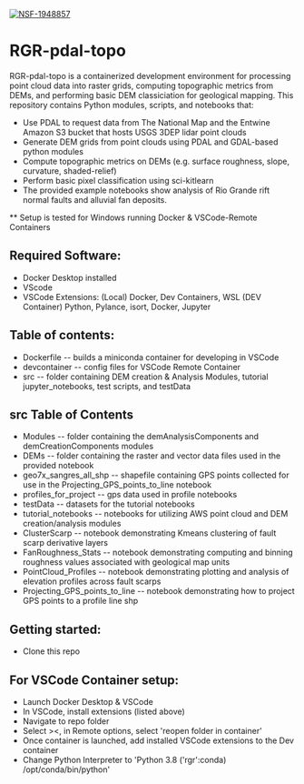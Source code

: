 [![NSF-1948857](https://img.shields.io/badge/NSF-1948857-blue.svg)](https://nsf.gov/awardsearch/showAward?AWD_ID=1948857)

# RGR-pdal-topo
RGR-pdal-topo is a containerized development environment for processing point cloud data into raster grids, computing topographic metrics from DEMs, and performing basic DEM classiciation for geological mapping.
This repository contains Python modules, scripts, and notebooks that: 
- Use PDAL to request data from The National Map and the Entwine Amazon S3 bucket that hosts USGS 3DEP lidar point clouds
- Generate DEM grids from point clouds using PDAL and GDAL-based python modules
- Compute topographic metrics on DEMs (e.g. surface roughness, slope, curvature, shaded-relief)
- Perform basic pixel classification using sci-kitlearn
- The provided example notebooks show analysis of Rio Grande rift normal faults and alluvial fan deposits.

** Setup is tested for Windows running Docker & VSCode-Remote Containers

## Required Software:
- Docker Desktop installed
- VScode
- VSCode Extensions: (Local) Docker, Dev Containers, WSL (DEV Container) Python, Pylance, isort, Docker, Jupyter

## Table of contents:
- Dockerfile -- builds a miniconda container for developing in VSCode
- devcontainer -- config files for VSCode Remote Container
- src -- folder containing DEM creation & Analysis Modules, tutorial jupyter_notebooks, test scripts, and testData
## src Table of Contents
- Modules -- folder containing the demAnalysisComponents and demCreationComponents modules
- DEMs -- folder containing the raster and vector data files used in the provided notebook
- geo7x_sangres_all_shp -- shapefile containing GPS points collected for use in the Projecting_GPS_points_to_line notebook
- profiles_for_project -- gps data used in profile notebooks
- testData -- datasets for the tutorial notebooks
- tutorial_notebooks -- notebooks for utilizing AWS point cloud and DEM creation/analysis modules
- ClusterScarp -- notebook demonstrating Kmeans clustering of fault scarp derivative layers
- FanRoughness_Stats -- notebook demonstrating computing and binning roughness values associated with geological map units
- PointCloud_Profiles -- notebook demonstrating plotting and analysis of elevation profiles across fault scarps
- Projecting_GPS_points_to_line -- notebook demonstrating how to project GPS points to a profile line shp

## Getting started:
- Clone this repo
## For VSCode Container setup:
- Launch Docker Desktop & VSCode
- In VSCode, install extensions (listed above)
- Navigate to repo folder
- Select ><, in Remote options, select 'reopen folder in container'
- Once container is launched, add installed VSCode extensions to the Dev container
- Change Python Interpreter to 'Python 3.8 ('rgr':conda) /opt/conda/bin/python'




